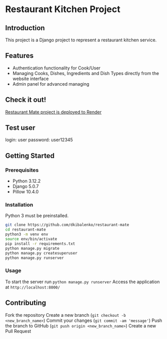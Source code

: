 # Restaurant Kitchen Project

## Introduction
This project is a Django project to represent a restaurant kitchen service.

## Features
- Authentication functionality for Cook/User
- Managing Cooks, Dishes, Ingredients and Dish Types directly from the website interface
- Admin panel for advanced managing

## Check it out!
[Restaurant Mate project is deployed to Render](https://restaurant-kitchen-mate-hcgj.onrender.com/)

## Test user
login: user
password: user12345

## Getting Started
### Prerequisites
- Python 3.12.2
- Django 5.0.7
- Pillow 10.4.0

### Installation
Python 3 must be preinstalled.

  ```bash
  git clone https://github.com/dkibalenko/restaurant-mate
  cd restaurant-mate
  python3 -m venv env
  source env/bin/activate
  pip install -r requirements.txt
  python manage.py migrate
  python manage.py createsuperuser
  python manage.py runserver
  ```

### Usage
To start the server run `python manage.py runserver`
Access the application at `http://localhost:8000/`

## Contributing
Fork the repository
Create a new branch (`git checkout -b <new_branch_name>`)
Commit your changes (`git commit -am 'message'`)
Push the branch to GitHub (`git push origin <new_branch_name>`)
Create a new Pull Request
